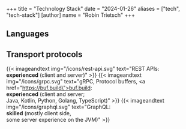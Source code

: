+++
title = "Technology Stack"
date = "2024-01-26"
aliases = ["tech", "tech-stack"]
[author]
name = "Robin Trietsch"
+++

[//]: # (TODO add tech stack)

## Languages


## Transport protocols

{{< imageandtext img="/icons/rest-api.svg" text="REST APIs:</br><b>experienced</b> (client and server)" >}}
{{< imageandtext img="/icons/grpc.svg" text="gRPC, Protocol buffers, <a href=\"https://buf.build\">buf.build</a>:</br><b>experienced</b> (client and server;</br> Java, Kotlin, Python, Golang, TypeScript)" >}}
{{< imageandtext img="/icons/graphql.svg" text="GraphQL:</br><b>skilled</b> (mostly client side,</br>some server experience on the JVM)" >}}

